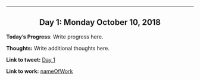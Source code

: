 ---
<a id="day1"></a>
<h2 align="center">
Day 1: Monday October 10, 2018
</h2>

**Today’s Progress**: Write progress here.

**Thoughts:** Write additional thoughts here.

**Link to tweet:** [Day 1](insertLinkToTweet)

**Link to work:** [nameOfWork](insertLinkHere)
